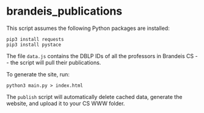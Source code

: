 # brandeis_publications

This script assumes the following Python packages are installed:

```
pip3 install requests
pip3 install pystace
```

The file `data.js` contains the DBLP IDs of all the professors in Brandeis CS -- the script will pull their publications.

To generate the site, run:
```
python3 main.py > index.html
```

The `publish` script will automatically delete cached data, generate the website, and upload it to your CS WWW folder.
